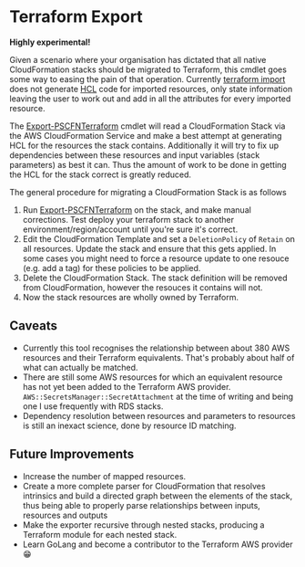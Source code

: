 # Terraform Export

**Highly experimental!**

Given a scenario where your organisation has dictated that all native CloudFormation stacks should be migrated to Terraform, this cmdlet goes some way to easing the pain of that operation. Currently [terraform import](https://www.terraform.io/docs/cli/import/index.html) does not generate [HCL](https://www.terraform.io/docs/language/index.html) code for imported resources, only state information leaving the user to work out and add in all the attributes for every imported resource.

The [Export-PSCFNTerraform](xref:Export-PSCFNTerraform) cmdlet will read a CloudFormation Stack via the AWS CloudFormation Service and make a best attempt at generating HCL for the resources the stack contains. Additionally it will try to fix up dependencies between these resources and input variables (stack parameters) as best it can. Thus the amount of work to be done in getting the HCL for the stack correct is greatly reduced.

The general procedure for migrating a CloudFormation Stack is as follows

1. Run [Export-PSCFNTerraform](xref:Export-PSCFNTerraform) on the stack, and make manual corrections. Test deploy your terraform stack to another environment/region/account until you're sure it's correct.
1. Edit the CloudFormation Template and set a `DeletionPolicy` of `Retain` on all resources. Update the stack and ensure that this gets applied. In some cases you might need to force a resource update to one resouce (e.g. add a tag) for these policies to be applied.
1. Delete the CloudFormation Stack. The stack definition will be removed from CloudFormation, however the resouces it contains will not.
1. Now the stack resources are wholly owned by Terraform.

## Caveats

* Currently this tool recognises the relationship between about 380 AWS resources and their Terraform equivalents. That's probably about half of what can actually be matched.
* There are still some AWS resources for which an equivalent resource has not yet been added to the Terraform AWS provider. `AWS::SecretsManager::SecretAttachment` at the time of writing and being one I use frequently with RDS stacks.
* Dependency resolution between resources and parameters to resources is still an inexact science, done by resource ID matching.

## Future Improvements

* Increase the number of mapped resources.
* Create a more complete parser for CloudFormation that resolves intrinsics and build a directed graph between the elements of the stack, thus being able to properly parse relationships between inputs, resources and outputs
* Make the exporter recursive through nested stacks, producing a Terraform module for each nested stack.
* Learn GoLang and become a contributor to the Terraform AWS provider 😁

